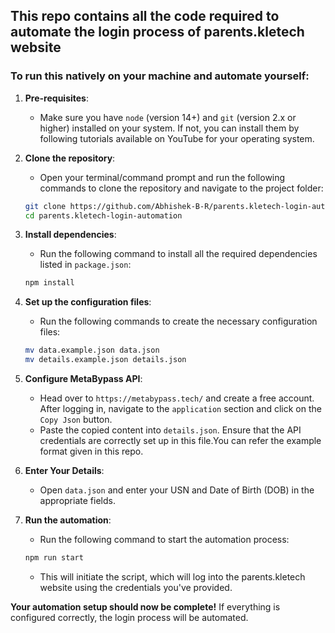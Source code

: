 ## This repo contains all the code required to automate the login process of parents.kletech website

### To run this natively on your machine and automate yourself:

1. **Pre-requisites**:
    - Make sure you have `node` (version 14+) and `git` (version 2.x or higher) installed on your system. If not, you can install them by following tutorials available on YouTube for your operating system.

2. **Clone the repository**:
    - Open your terminal/command prompt and run the following commands to clone the repository and navigate to the project folder:
    ```bash
    git clone https://github.com/Abhishek-B-R/parents.kletech-login-automation.git
    cd parents.kletech-login-automation
    ```

3. **Install dependencies**:
    - Run the following command to install all the required dependencies listed in `package.json`:
    ```bash
    npm install
    ```

4. **Set up the configuration files**:
    - Run the following commands to create the necessary configuration files:
    ```bash
    mv data.example.json data.json
    mv details.example.json details.json
    ```

5. **Configure MetaBypass API**:
    - Head over to `https://metabypass.tech/` and create a free account. After logging in, navigate to the `application` section and click on the `Copy Json` button.
    - Paste the copied content into `details.json`. Ensure that the API credentials are correctly set up in this file.You can refer the example format given in this repo.

6. **Enter Your Details**:
    - Open `data.json` and enter your USN and Date of Birth (DOB) in the appropriate fields.

7. **Run the automation**:
    - Run the following command to start the automation process:
    ```bash
    npm run start
    ```
    - This will initiate the script, which will log into the parents.kletech website using the credentials you've provided.

**Your automation setup should now be complete!** If everything is configured correctly, the login process will be automated.
